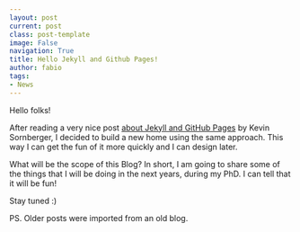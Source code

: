 ```yaml
---
layout: post
current: post
class: post-template
image: False
navigation: True
title: Hello Jekyll and Github Pages!
author: fabio
tags:
- News
---
```

Hello folks!

After reading a very nice post [about Jekyll and GitHub Pages](http://www.ksornberger.com/blog/blogging-with-jekyll-and-github/) by Kevin Sornberger, I decided to build a new home using the same approach. This way I can get the fun of it more quickly and I can design later.

What will be the scope of this Blog? In short, I am going to share some of the things that I will be doing in the next years, during my PhD. I can tell that it will be fun!

Stay tuned :) 

PS. Older posts were imported from an old blog.